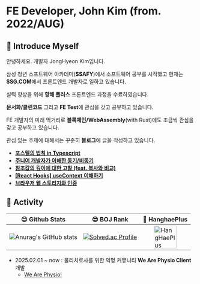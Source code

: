# FE Developer, John Kim  (from. 2022/AUG)


## 📝 Introduce Myself

안녕하세요. 개발자 JongHyeon Kim입니다.

삼성 청년 소프트웨어 아카데미(**SSAFY**)에서 소프트웨어 공부를 시작했고 현재는 **SSG.COM**에서 프론트엔드 개발자로 일하고 있습니다.

실력 향상을 위해 **항해 플러스** 프론트엔드 과정을 수료하였습니다.

**문서화/클린코드** 그리고 **FE Test**에 관심을 갖고 공부하고 있습니다.

FE 개발자의 미래 먹거리로 **블록체인/WebAssembly**(with Rust)에도 조금씩 관심을 갖고 공부하고 있습니다.

관심 있는 주제에 대해서는 꾸준히 **블로그**에 글을 작성하고 있습니다.
- **[포스텔의 법칙 in Typescript](https://jhon-kim93.tistory.com/70)**
- **[주니어 개발자가 이해한 동기/비동기](https://jhon-kim93.tistory.com/52)** 
- **[참조값의 깊이에 대한 고찰 (feat. 복사와 비교)](https://jhon-kim93.tistory.com/58)**
- **[[React Hooks] useContext 이해하기](https://jhon-kim93.tistory.com/60)**
- **[브라우저 웹 스토리지와 인증](https://jhon-kim93.tistory.com/23)**

## 🏃 Activity

| 😊 Github Stats | 😎 BOJ Rank | 🌊 HanghaePlus |
|--|--|--|
| ![Anurag's GitHub stats](https://github-readme-stats.vercel.app/api?username=John-Kim93&show_icons=true&theme=radical) | [![Solved.ac Profile](http://mazassumnida.wtf/api/v2/generate_badge?boj=dhkdhd123)](https://solved.ac/이름/) |<a href="https://hhpluscertificateofcompletion.oopy.io/"><img src="https://static.spartacodingclub.kr/hanghae99/plus/completion/badge_purple.svg" alt="HangHaePlus Badge" style="display: block; margin: 0 auto; height: 60px;"/></a> |

- 2025.02.01 ~ now : 물리치료사를 위한 익명 커뮤니티 **We Are Physio Client** 개발
  - [We Are Physio!](https://www.wearephysio.com)
